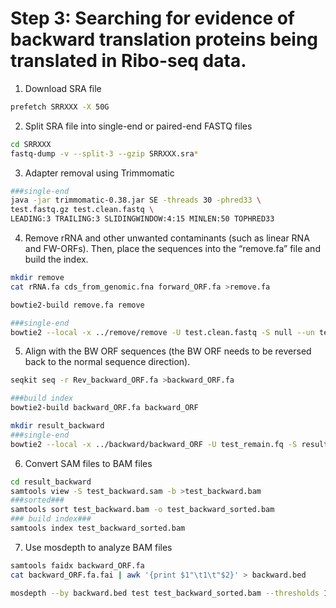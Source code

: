 # Step 3: Searching for evidence of backward translation proteins being translated in Ribo-seq data.

1. Download SRA file

```bash
prefetch SRRXXX -X 50G
```

2. Split SRA file into single-end or paired-end FASTQ files

```bash
cd SRRXXX
fastq-dump -v --split-3 --gzip SRRXXX.sra*
```

3. Adapter removal using Trimmomatic

```bash
###single-end
java -jar trimmomatic-0.38.jar SE -threads 30 -phred33 \
test.fastq.gz test.clean.fastq \
LEADING:3 TRAILING:3 SLIDINGWINDOW:4:15 MINLEN:50 TOPHRED33
```

4. Remove rRNA and other unwanted contaminants (such as linear RNA and FW-ORFs). Then, place the sequences into the “remove.fa” file and build the index.

```bash
mkdir remove
cat rRNA.fa cds_from_genomic.fna forward_ORF.fa >remove.fa

bowtie2-build remove.fa remove

###single-end
bowtie2 --local -x ../remove/remove -U test.clean.fastq -S null --un test_remain.fq -p 80
```

5. Align with the BW ORF sequences (the BW ORF needs to be reversed back to the normal sequence direction).

```bash
seqkit seq -r Rev_backward_ORF.fa >backward_ORF.fa 

###build index
bowtie2-build backward_ORF.fa backward_ORF

mkdir result_backward
###single-end
bowtie2 --local -x ../backward/backward_ORF -U test_remain.fq -S result_backward/test_backward.sam --al result_backward/test_backward.fq -p 80
```

6. Convert SAM files to BAM files

```bash
cd result_backward
samtools view -S test_backward.sam -b >test_backward.bam
###sorted###
samtools sort test_backward.bam -o test_backward_sorted.bam
### build index###
samtools index test_backward_sorted.bam
```

7. Use mosdepth to analyze BAM files

```bash
samtools faidx backward_ORF.fa
cat backward_ORF.fa.fai | awk '{print $1"\t1\t"$2}' > backward.bed

mosdepth --by backward.bed test test_backward_sorted.bam --thresholds 1,2,5,10
```

